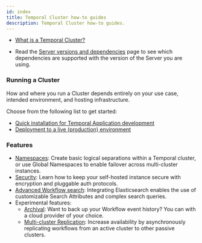 ```yaml
---
id: index
title: Temporal Cluster how-to guides
description: Temporal Cluster how-to guides.
---
```


- [What is a Temporal Cluster?](/concepts/what-is-a-temporal-cluster)

- Read the [Server versions and dependencies](/server/versions-and-dependencies) page to see which dependencies are supported with the version of the Server you are using.

### Running a Cluster

How and where you run a Cluster depends entirely on your use case, intended environment, and hosting infrastructure.

Choose from the following list to get started:

- [Quick installation for Temporal Application development](/clusters/quick-install)
- [Deployment to a live (production) environment](/server/production-deployment)

### Features

- [Namespaces](/server/namespaces): Create basic logical separations within a Temporal cluster, or use Global Namespaces to enable failover across multi-cluster instances.
- [Security](/server/security): Learn how to keep your self-hosted instance secure with encryption and pluggable auth protocols.
- [Advanced Workflow search](/temporal-explained/visibility): Integrating Elasticsearch enables the use of customizable Search Attributes and complex search queries.
- Experimental features:
  - [Archival](/cluster/how-to-set-up-archival): Want to back up your Workflow event history? You can with a cloud provider of your choice.
  - [Multi-cluster Replication](/concepts/what-is-multi-cluster-replication): Increase availability by asynchronously replicating workflows from an active cluster to other passive clusters.
